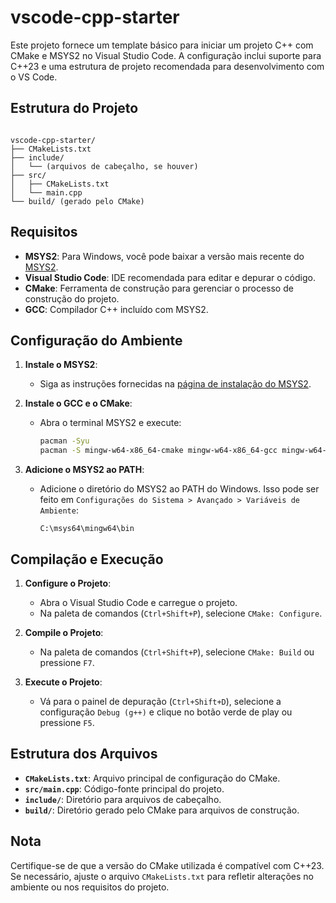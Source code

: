 # vscode-cpp-starter

Este projeto fornece um template básico para iniciar um projeto C++ com CMake e MSYS2 no Visual Studio Code. A configuração inclui suporte para C++23 e uma estrutura de projeto recomendada para desenvolvimento com o VS Code.

## Estrutura do Projeto

```

vscode-cpp-starter/
├── CMakeLists.txt
├── include/
│   └── (arquivos de cabeçalho, se houver)
├── src/
│   ├── CMakeLists.txt
│   └── main.cpp
└── build/ (gerado pelo CMake)

```

## Requisitos

- **MSYS2**: Para Windows, você pode baixar a versão mais recente do [MSYS2](https://github.com/msys2/msys2-installer/releases).
- **Visual Studio Code**: IDE recomendada para editar e depurar o código.
- **CMake**: Ferramenta de construção para gerenciar o processo de construção do projeto.
- **GCC**: Compilador C++ incluído com MSYS2.

## Configuração do Ambiente

1. **Instale o MSYS2**:
   - Siga as instruções fornecidas na [página de instalação do MSYS2](https://github.com/msys2/msys2-installer/releases).

2. **Instale o GCC e o CMake**:
   - Abra o terminal MSYS2 e execute:

     ```sh
     pacman -Syu
     pacman -S mingw-w64-x86_64-cmake mingw-w64-x86_64-gcc mingw-w64-x86_64-gdb
     ```

3. **Adicione o MSYS2 ao PATH**:
   - Adicione o diretório do MSYS2 ao PATH do Windows. Isso pode ser feito em `Configurações do Sistema > Avançado > Variáveis de Ambiente`:

     ```
     C:\msys64\mingw64\bin
     ```

## Compilação e Execução

1. **Configure o Projeto**:
   - Abra o Visual Studio Code e carregue o projeto.
   - Na paleta de comandos (`Ctrl+Shift+P`), selecione `CMake: Configure`.

2. **Compile o Projeto**:
   - Na paleta de comandos (`Ctrl+Shift+P`), selecione `CMake: Build` ou pressione `F7`.

3. **Execute o Projeto**:
   - Vá para o painel de depuração (`Ctrl+Shift+D`), selecione a configuração `Debug (g++)` e clique no botão verde de play ou pressione `F5`.

## Estrutura dos Arquivos

- **`CMakeLists.txt`**: Arquivo principal de configuração do CMake.
- **`src/main.cpp`**: Código-fonte principal do projeto.
- **`include/`**: Diretório para arquivos de cabeçalho.
- **`build/`**: Diretório gerado pelo CMake para arquivos de construção.

## Nota

Certifique-se de que a versão do CMake utilizada é compatível com C++23. Se necessário, ajuste o arquivo `CMakeLists.txt` para refletir alterações no ambiente ou nos requisitos do projeto.
